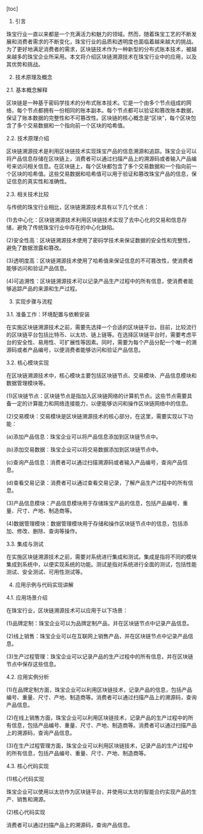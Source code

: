 
[toc]                    
                
                
1. 引言

珠宝行业一直以来都是一个充满活力和魅力的领域。然而，随着珠宝工艺的不断发展和消费者需求的不断变化，珠宝行业的品质和透明度也面临着越来越大的挑战。为了更好地满足消费者的需求，区块链技术作为一种新型的分布式账本技术，被越来越多的珠宝企业所采用。本文将介绍区块链溯源技术在珠宝行业中的应用，以及其优势和挑战。

2. 技术原理及概念

2.1. 基本概念解释

区块链是一种基于密码学技术的分布式账本技术。它是一个由多个节点组成的网络，每个节点都拥有一份相同的账本副本。每个节点都可以验证和篡改账本数据，保证了账本数据的完整性和不可篡改性。区块链的核心概念是“区块”，每个区块包含了多个交易数据和一个指向前一个区块的哈希值。

2.2. 技术原理介绍

区块链溯源技术是利用区块链技术实现珠宝产品的信息溯源和追踪。珠宝企业可以将产品信息存储在区块链上，消费者可以通过扫描产品上的溯源码或者输入产品编号来访问相关信息。在区块链上，每个区块都包含了多个交易数据和一个指向前一个区块的哈希值。这些交易数据和哈希值可以用于验证和篡改珠宝产品的信息，保证信息的真实性和准确性。

2.3. 相关技术比较

与传统的珠宝行业相比，区块链溯源技术具有以下几个优点：

(1)去中心化：区块链溯源技术利用区块链技术实现了去中心化的交易和信息存储，避免了传统珠宝行业中存在的中心化缺陷。

(2)安全性高：区块链溯源技术使用了密码学技术来保证数据的安全性和完整性，避免了数据泄露和篡改。

(3)透明度高：区块链溯源技术使用了哈希值来保证信息的不可篡改性，使消费者能够访问和验证产品信息。

(4)可追溯性：区块链溯源技术可以记录产品生产过程中的所有信息，使消费者能够追踪产品的来源和生产过程。

3. 实现步骤与流程

3.1. 准备工作：环境配置与依赖安装

在实施区块链溯源技术之前，需要先选择一个合适的区块链平台。目前，比较流行的区块链平台包括比特币、以太坊、链上链等。在选择区块链平台时，需要考虑平台的安全性、易用性、可扩展性等因素。同时，需要为每个产品分配一个唯一的溯源码或者产品编号，以便消费者能够访问和验证产品信息。

3.2. 核心模块实现

在区块链溯源技术中，核心模块主要包括区块链节点、交易模块、产品信息模块和数据管理模块等。

(1)区块链节点：区块链节点是指加入区块链网络的计算机节点。这些节点需要具备一定的计算能力和网络连接能力，以便能够访问和操作区块链网络中的信息。

(2)交易模块：交易模块是区块链溯源技术的核心部分。在这里，需要实现以下功能：

(a)添加产品信息：珠宝企业可以将产品信息添加到区块链节点中。

(b)添加交易数据：珠宝企业可以将交易数据添加到区块链节点中。

(c)查询产品信息：消费者可以通过扫描溯源码或者输入产品编号，查询产品信息。

(d)查看交易记录：消费者可以通过查看交易记录，了解产品生产过程中的所有信息。

(3)产品信息模块：产品信息模块用于存储珠宝产品的信息，包括产品编号、重量、尺寸、产地、制造商等。

(4)数据管理模块：数据管理模块用于存储和操作区块链节点中的信息，包括添加、修改、删除、查询等操作。

3.3. 集成与测试

在实施区块链溯源技术之前，需要对系统进行集成和测试。集成是指将不同的模块集成到系统中，以便实现系统的功能。测试是指对系统进行全面的测试，包括性能测试、安全测试、可用性测试等。

4. 应用示例与代码实现讲解

4.1. 应用场景介绍

在珠宝行业，区块链溯源技术可以应用于以下场景：

(1)品牌定制：珠宝企业可以为品牌定制产品，并在区块链节点中记录产品信息。

(2)线上销售：珠宝企业可以在互联网上销售产品，并在区块链节点中记录产品信息。

(3)生产过程管理：珠宝企业可以记录产品的生产过程中的所有信息，并在区块链节点中保存这些信息。

4.2. 应用实例分析

(1)在品牌定制方面，珠宝企业可以利用区块链技术，记录产品的信息，包括产品编号、重量、尺寸、产地、制造商等。消费者可以通过扫描产品上的溯源码，查询产品信息。

(2)在线上销售方面，珠宝企业可以利用区块链技术，记录产品的生产过程中的所有信息，包括产品编号、重量、尺寸、产地、制造商等。消费者可以通过扫描产品上的溯源码，查询产品信息。

(3)在生产过程管理方面，珠宝企业可以利用区块链技术，记录产品的生产过程中的所有信息，包括产品编号、重量、尺寸、产地、制造商等。

4.3. 核心代码实现

(1)核心代码实现

珠宝企业可以使用以太坊作为区块链平台，并使用以太坊的智能合约实现产品的生产、销售和溯源。

(2)核心代码实现

消费者可以通过扫描产品上的溯源码，查询产品信息。

